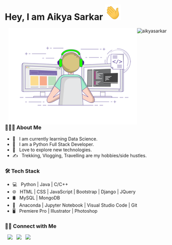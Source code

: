 # Hey, I am Aikya Sarkar <img src="https://raw.githubusercontent.com/ABSphreak/ABSphreak/master/gifs/Hi.gif" width="50px">
<img align="right" src="https://komarev.com/ghpvc/?username=aikyasarkar" alt="aikyasarkar" />
<img align="right" alt="GIF" src="https://raw.githubusercontent.com/devSouvik/devSouvik/master/gif3.gif" width="400"/>

<h3> 👨🏻‍💻 About Me </h3> 

- 🔭 &nbsp; I am currently learning Data Science.
- 💼 &nbsp; I am a Python Full Stack Developer.
- 🤔 &nbsp; Love to explore new technologies.
- ✍️ &nbsp; Trekking, Vlogging, Travelling are my hobbies/side hustles.

<h3>🛠 Tech Stack</h3>

- 💻 &nbsp; Python | Java | C/C++  
- 🌐 &nbsp; HTML | CSS | JavaScript | Bootstrap | Django | JQuery
- 🛢 &nbsp; MySQL | MongoDB
- 🔧 &nbsp; Anaconda | Jupyter Notebook | Visual Studio Code | Git
- 🖥 &nbsp; Premiere Pro | Illustrator | Photoshop

<h3>🤝🏻 Connect with Me</h3>

<p>
&nbsp; <a href="https://www.instagram.com/aikyasarkar/" target="_blank" rel="noopener noreferrer"><img src="https://img.icons8.com/plasticine/100/000000/instagram-new.png" width="50" /></a>
&nbsp; <a href="https://www.linkedin.com/in/aikyasarkar/" target="_blank" rel="noopener noreferrer"><img src="https://img.icons8.com/plasticine/100/000000/linkedin.png" width="50" /></a>
&nbsp; <a href="mailto:aikyasarkar10@gmail.com" target="_blank" rel="noopener noreferrer"><img src="https://img.icons8.com/plasticine/100/000000/gmail.png"  width="50" /></a>
</p>

